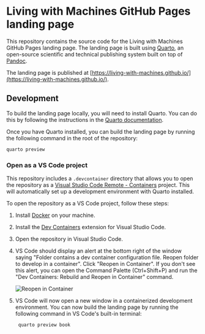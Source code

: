 # Living with Machines GitHub Pages landing page

This repository contains the source code for the Living with Machines GitHub Pages landing page. The landing page is built using [Quarto](https://quarto.org/), an open-source scientific and technical publishing system built on top of [Pandoc](https://pandoc.org/).

The landing page is published at [https://living-with-machines.github.io/](https://living-with-machines.github.io/).

## Development

To build the landing page locally, you will need to install Quarto. You can do this by following the instructions in the [Quarto documentation](https://quarto.org/docs/getting-started/installation.html).

Once you have Quarto installed, you can build the landing page by running the following command in the root of the repository:

```bash
quarto preview
```

### Open as a VS Code project

This repository includes a `.devcontainer` directory that allows you to open the repository as a [Visual Studio Code Remote - Containers](https://code.visualstudio.com/docs/remote/containers) project. This will automatically set up a development environment with Quarto installed.

To open the repository as a VS Code project, follow these steps:

1. Install [Docker](https://www.docker.com/get-started) on your machine.

2. Install the [Dev Containers](https://marketplace.visualstudio.com/items?itemName=ms-vscode-remote.remote-containers) extension for Visual Studio Code.

3. Open the repository in Visual Studio Code.

4. VS Code should display an alert at the bottom right of the window saying "Folder contains a dev container configuration file. Reopen folder to develop in a container". Click "Reopen in Container".  If you don't see this alert, you can open the Command Palette (Ctrl+Shift+P) and run the "Dev Containers: Rebuild and Reopen in Container" command.  
  
   ![Reopen in Container](_how_to/reopen-in-container.png)

5. VS Code will now open a new window in a containerized development environment. You can now build the landing page by running the following command in VS Code's built-in terminal:

   ```bash
    quarto preview book
    ```
